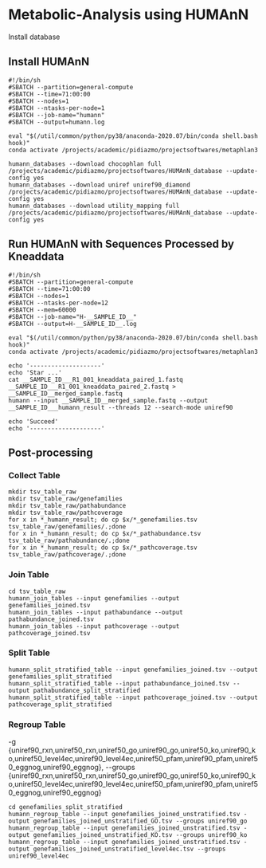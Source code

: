 # Metabolic-Analysis using HUMAnN
Install database
##  Install HUMAnN
```
#!/bin/sh
#SBATCH --partition=general-compute
#SBATCH --time=71:00:00
#SBATCH --nodes=1
#SBATCH --ntasks-per-node=1
#SBATCH --job-name="humann"
#SBATCH --output=humann.log

eval "$(/util/common/python/py38/anaconda-2020.07/bin/conda shell.bash hook)"
conda activate /projects/academic/pidiazmo/projectsoftwares/metaphlan3

humann_databases --download chocophlan full /projects/academic/pidiazmo/projectsoftwares/HUMAnN_database --update-config yes
humann_databases --download uniref uniref90_diamond /projects/academic/pidiazmo/projectsoftwares/HUMAnN_database --update-config yes
humann_databases --download utility_mapping full /projects/academic/pidiazmo/projectsoftwares/HUMAnN_database --update-config yes
```
## Run HUMAnN with Sequences Processed by Kneaddata
```
#!/bin/sh
#SBATCH --partition=general-compute
#SBATCH --time=71:00:00
#SBATCH --nodes=1
#SBATCH --ntasks-per-node=12
#SBATCH --mem=60000
#SBATCH --job-name="H-__SAMPLE_ID__"
#SBATCH --output=H-__SAMPLE_ID__.log

eval "$(/util/common/python/py38/anaconda-2020.07/bin/conda shell.bash hook)"
conda activate /projects/academic/pidiazmo/projectsoftwares/metaphlan3

echo '--------------------'
echo 'Star ...'
cat __SAMPLE_ID___R1_001_kneaddata_paired_1.fastq __SAMPLE_ID___R1_001_kneaddata_paired_2.fastq > __SAMPLE_ID__merged_sample.fastq
humann --input __SAMPLE_ID__merged_sample.fastq --output __SAMPLE_ID___humann_result --threads 12 --search-mode uniref90

echo 'Succeed'
echo '--------------------'

```

## Post-processing
### Collect Table
```
mkdir tsv_table_raw
mkdir tsv_table_raw/genefamilies
mkdir tsv_table_raw/pathabundance
mkdir tsv_table_raw/pathcoverage
for x in *_humann_result; do cp $x/*_genefamilies.tsv tsv_table_raw/genefamilies/.;done
for x in *_humann_result; do cp $x/*_pathabundance.tsv tsv_table_raw/pathabundance/.;done
for x in *_humann_result; do cp $x/*_pathcoverage.tsv tsv_table_raw/pathcoverage/.;done
```
### Join Table
```
cd tsv_table_raw
humann_join_tables --input genefamilies --output genefamilies_joined.tsv
humann_join_tables --input pathabundance --output pathabundance_joined.tsv
humann_join_tables --input pathcoverage --output pathcoverage_joined.tsv
```
### Split Table
```
humann_split_stratified_table --input genefamilies_joined.tsv --output genefamilies_split_stratified
humann_split_stratified_table --input pathabundance_joined.tsv --output pathabundance_split_stratified
humann_split_stratified_table --input pathcoverage_joined.tsv --output pathcoverage_split_stratified
```
### Regroup Table
-g {uniref90_rxn,uniref50_rxn,uniref50_go,uniref90_go,uniref50_ko,uniref90_ko,uniref50_level4ec,uniref90_level4ec,uniref50_pfam,uniref90_pfam,uniref50_eggnog,uniref90_eggnog}, --groups {uniref90_rxn,uniref50_rxn,uniref50_go,uniref90_go,uniref50_ko,uniref90_ko,uniref50_level4ec,uniref90_level4ec,uniref50_pfam,uniref90_pfam,uniref50_eggnog,uniref90_eggnog}

```
cd genefamilies_split_stratified
humann_regroup_table --input genefamilies_joined_unstratified.tsv -output genefamilies_joined_unstratified_GO.tsv --groups uniref90_go
humann_regroup_table --input genefamilies_joined_unstratified.tsv -output genefamilies_joined_unstratified_KO.tsv --groups uniref90_ko
humann_regroup_table --input genefamilies_joined_unstratified.tsv -output genefamilies_joined_unstratified_level4ec.tsv --groups uniref90_level4ec
```
